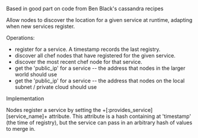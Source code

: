 Based in good part on code from Ben Black's cassandra recipes

Allow nodes to discover the location for a given service at runtime, adapting
when new services register.

Operations:

* register for a service. A timestamp records the last registry.
* discover all chef nodes that have registered for the given service.
* discover the most recent chef node for that service.
* get the 'public_ip' for a service -- the address that nodes in the larger
  world should use
* get the 'public_ip' for a service -- the address that nodes on the local
  subnet / private cloud should use

Implementation

Nodes register a service by setting the +[:provides_service][service_name]+
attribute. This attribute is a hash containing at 'timestamp' (the time of
registry), but the service can pass in an arbitrary hash of values to merge
in.

